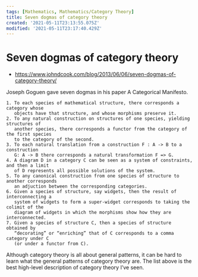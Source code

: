 ```yaml
---
tags: [Mathematics, Mathematics/Category Theory]
title: Seven dogmas of category theory
created: '2021-05-11T23:13:55.075Z'
modified: '2021-05-11T23:17:40.429Z'
---
```


# Seven dogmas of category theory

* https://www.johndcook.com/blog/2013/06/06/seven-dogmas-of-category-theory/


Joseph Goguen gave seven dogmas in his paper A Categorical Manifesto.

    1. To each species of mathematical structure, there corresponds a category whose
       objects have that structure, and whose morphisms preserve it.
    2. To any natural construction on structures of one species, yielding structures of
       another species, there corresponds a functor from the category of the first species
       to the category of the second.
    3. To each natural translation from a construction F : A -> B to a construction
       G: A -> B there corresponds a natural transformation F => G.
    4. A diagram D in a category C can be seen as a system of constraints, and then a limit
       of D represents all possible solutions of the system.
    5. To any canonical construction from one species of structure to another corresponds
       an adjuction between the corresponding categories.
    6. Given a species of structure, say widgets, then the result of interconnecting a
       system of widgets to form a super-widget corresponds to taking the colimit of the
       diagram of widgets in which the morphisms show how they are interconnected.
    7. Given a species of structure C, then a species of structure obtained by
       “decorating” or “enriching” that of C corresponds to a comma category under C
       (or under a functor from C).

Although category theory is all about general patterns, it can be hard to learn what the
general patterns of category theory are. The list above is the best high-level description
of category theory I’ve seen.

